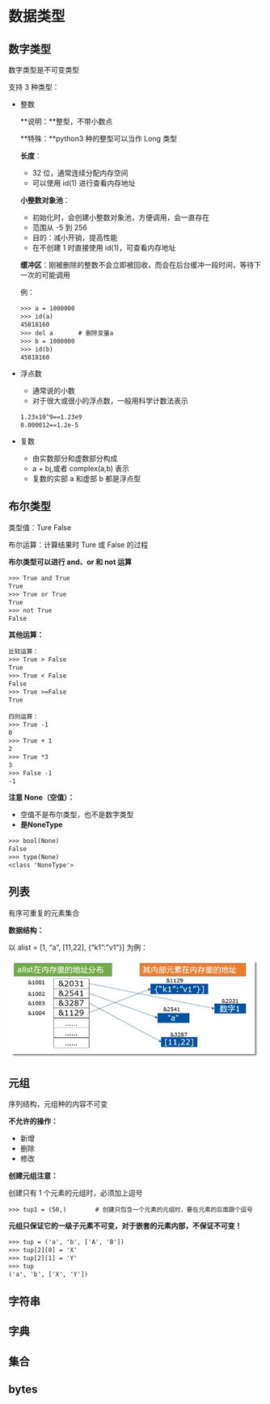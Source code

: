 # 数据类型

## 数字类型

数字类型是不可变类型

支持 3 种类型：

+ 整数

  **说明：**整型，不带小数点

  **特殊：**python3 种的整型可以当作 Long 类型

  **长度**：

  + 32 位，通常连续分配内存空间
  + 可以使用 id(1) 进行查看内存地址

  **小整数对象池**：

  + 初始化时，会创建小整数对象池，方便调用，会一直存在
  + 范围从 -5 到 256
  + 目的：减小开销，提高性能
  + 在不创建 1 时直接使用 id(1)，可查看内存地址

  **缓冲区**：刚被删除的整数不会立即被回收，而会在后台缓冲一段时间，等待下一次的可能调用

  例：

  ```
  >>> a = 1000000
  >>> id(a)
  45818160
  >>> del a       # 删除变量a
  >>> b = 1000000
  >>> id(b)
  45818160
  ```

+ 浮点数

  + 通常说的小数
  + 对于很大或很小的浮点数，一般用科学计数法表示

  ```
  1.23x10^9==1.23e9
  0.000012==1.2e-5
  ```

+ 复数

  +  由实数部分和虚数部分构成 
  +  a + bj,或者 complex(a,b) 表示
  +  复数的实部 a 和虚部 b 都是浮点型  

## 布尔类型

类型值：Ture False

布尔运算：计算结果时 Ture 或 False 的过程

 **布尔类型可以进行 and、or 和 not 运算** 

```
>>> True and True
True
>>> True or True
True
>>> not True
False
```

**其他运算：**

```
比较运算：
>>> True > False
True
>>> True < False
False
>>> True >=False
True

四则运算：
>>> True -1
0
>>> True + 1
2
>>> True *3
3
>>> False -1
-1
```

**注意 None（空值）：**

+  空值不是布尔类型，也不是数字类型 
+  **是NoneType** 

```
>>> bool(None)
False
>>> type(None)
<class 'NoneType'>
```

## 列表

有序可重复的元素集合

**数据结构：**

以  alist = [1, “a”, [11,22], {“k1”:”v1”}]  为例：

![列表](./images/列表.jpg)

## 元组

序列结构，元组种的内容不可变

**不允许的操作：**

+ 新增
+ 删除
+ 修改

**创建元组注意：**

创建只有 1 个元素的元组时，必须加上逗号

```
>>> tup1 = (50,)        # 创建只包含一个元素的元组时，要在元素的后面跟个逗号
```

**元组只保证它的一级子元素不可变，对于嵌套的元素内部，不保证不可变！**

```
>>> tup = ('a', 'b', ['A', 'B'])
>>> tup[2][0] = 'X'
>>> tup[2][1] = 'Y'
>>> tup 
('a', 'b', ['X', 'Y'])
```

## 字符串

## 字典

## 集合

## bytes

